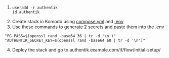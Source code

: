 1. ```
   useradd -r authentik
   id authentik
   ```
2. Create stack in Komodo using [compose.yml](https://github.com/platnub/titan-server/blob/main/docker/containers/authentik/compose.yml) and [.env](https://github.com/platnub/titan-server/blob/main/docker/containers/authentik/.env)
3. Use these commands to generate 2 secrets and paste them into the .env
```
"PG_PASS=$(openssl rand -base64 36 | tr -d '\n')"
"AUTHENTIK_SECRET_KEY=$(openssl rand -base64 60 | tr -d '\n')"
```
4. Deploy the stack and go to authentik.example.com/if/flow/initial-setup/
